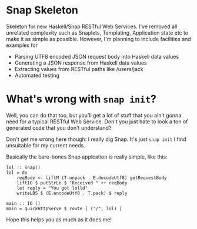 Snap Skeleton
=============

Skeleton for new Haskell/Snap RESTful Web Services. I've removed all unrelated
complexity such as Snaplets, Templating, Application state etc to make
it as simple as possible. However, I'm planning to include facilities
and examples for

- Parsing UTF8 encoded JSON request body into Haskell data values
- Generating a JSON response from Haskell data values
- Extracting values from RESTful paths like /users/jack
- Automated testing


What's wrong with `snap init`?
==============================

Well, you can do that too, but you'll get a lot of stuff that you ain't
gonna need for a typical RESTful Web Service. Don't you just hate to
look a ton of generated code that you don't understand?

Don't get me wrong here though: I really dig Snap. It's just `snap
init` I find unsuitable for my current needs.

Basically the bare-bones Snap applcation is really simple, like this:

~~~ .haskell
lol :: Snap()
lol = do 
    reqBody <- liftM (T.unpack . E.decodeUtf8) getRequestBody
    liftIO $ putStrLn $ "Received " ++ reqBody
    let reply = "You got lolld"
    writeLBS $ (E.encodeUtf8 . T.pack) $ reply  

main :: IO ()
main = quickHttpServe $ route [ ("/", lol) ] 
~~~ 

Hope this helps you as much as it does me!
